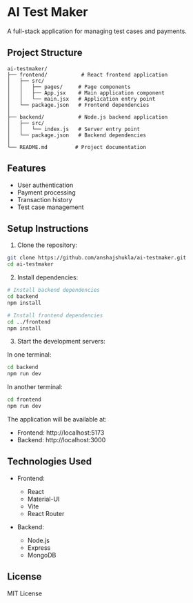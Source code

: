 # AI Test Maker

A full-stack application for managing test cases and payments.

## Project Structure

```
ai-testmaker/
├── frontend/           # React frontend application
│   ├── src/
│   │   ├── pages/     # Page components
│   │   ├── App.jsx    # Main application component
│   │   └── main.jsx   # Application entry point
│   └── package.json   # Frontend dependencies
│
├── backend/           # Node.js backend application
│   ├── src/
│   │   └── index.js   # Server entry point
│   └── package.json   # Backend dependencies
│
└── README.md         # Project documentation
```

## Features

- User authentication
- Payment processing
- Transaction history
- Test case management

## Setup Instructions

1. Clone the repository:
```bash
git clone https://github.com/anshajshukla/ai-testmaker.git
cd ai-testmaker
```

2. Install dependencies:
```bash
# Install backend dependencies
cd backend
npm install

# Install frontend dependencies
cd ../frontend
npm install
```

3. Start the development servers:

In one terminal:
```bash
cd backend
npm run dev
```

In another terminal:
```bash
cd frontend
npm run dev
```

The application will be available at:
- Frontend: http://localhost:5173
- Backend: http://localhost:3000

## Technologies Used

- Frontend:
  - React
  - Material-UI
  - Vite
  - React Router

- Backend:
  - Node.js
  - Express
  - MongoDB

## License

MIT License 